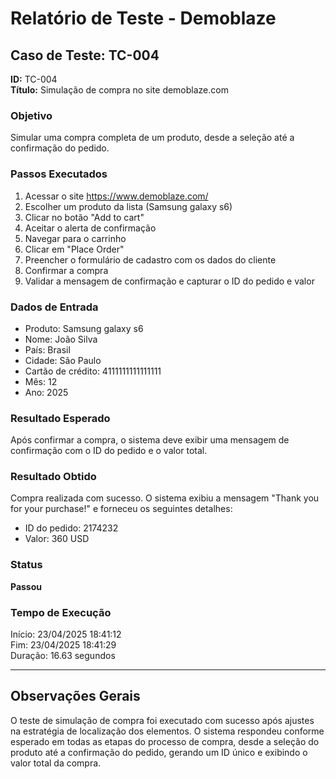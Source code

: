 # Relatório de Teste - Demoblaze

## Caso de Teste: TC-004
**ID:** TC-004  
**Título:** Simulação de compra no site demoblaze.com

### Objetivo
Simular uma compra completa de um produto, desde a seleção até a confirmação do pedido.

### Passos Executados
1. Acessar o site https://www.demoblaze.com/
2. Escolher um produto da lista (Samsung galaxy s6)
3. Clicar no botão "Add to cart"
4. Aceitar o alerta de confirmação
5. Navegar para o carrinho
6. Clicar em "Place Order"
7. Preencher o formulário de cadastro com os dados do cliente
8. Confirmar a compra
9. Validar a mensagem de confirmação e capturar o ID do pedido e valor

### Dados de Entrada
- Produto: Samsung galaxy s6
- Nome: João Silva
- País: Brasil
- Cidade: São Paulo
- Cartão de crédito: 4111111111111111
- Mês: 12
- Ano: 2025

### Resultado Esperado
Após confirmar a compra, o sistema deve exibir uma mensagem de confirmação com o ID do pedido e o valor total.

### Resultado Obtido
Compra realizada com sucesso. O sistema exibiu a mensagem "Thank you for your purchase!" e forneceu os seguintes detalhes:
- ID do pedido: 2174232
- Valor: 360 USD

### Status
**Passou**

### Tempo de Execução
Início: 23/04/2025 18:41:12  
Fim: 23/04/2025 18:41:29  
Duração: 16.63 segundos

---

## Observações Gerais
O teste de simulação de compra foi executado com sucesso após ajustes na estratégia de localização dos elementos. O sistema respondeu conforme esperado em todas as etapas do processo de compra, desde a seleção do produto até a confirmação do pedido, gerando um ID único e exibindo o valor total da compra.
